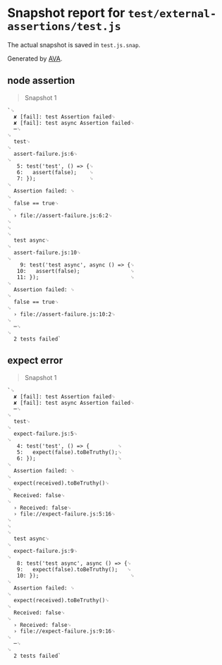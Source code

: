 # Snapshot report for `test/external-assertions/test.js`

The actual snapshot is saved in `test.js.snap`.

Generated by [AVA](https://avajs.dev).

## node assertion

> Snapshot 1

    `␊
      ✘ [fail]: test Assertion failed␊
      ✘ [fail]: test async Assertion failed␊
      ─␊
    ␊
      test␊
    ␊
      assert-failure.js:6␊
    ␊
       5: test('test', () => {␊
       6:   assert(false);    ␊
       7: });                 ␊
    ␊
      Assertion failed: ␊
    ␊
      false == true␊
    ␊
      › file://assert-failure.js:6:2␊
    ␊
    ␊
    ␊
      test async␊
    ␊
      assert-failure.js:10␊
    ␊
        9: test('test async', async () => {␊
       10:   assert(false);                ␊
       11: });                             ␊
    ␊
      Assertion failed: ␊
    ␊
      false == true␊
    ␊
      › file://assert-failure.js:10:2␊
    ␊
      ─␊
    ␊
      2 tests failed`

## expect error

> Snapshot 1

    `␊
      ✘ [fail]: test Assertion failed␊
      ✘ [fail]: test async Assertion failed␊
      ─␊
    ␊
      test␊
    ␊
      expect-failure.js:5␊
    ␊
       4: test('test', () => {         ␊
       5:   expect(false).toBeTruthy();␊
       6: });                          ␊
    ␊
      Assertion failed: ␊
    ␊
      expect(received).toBeTruthy()␊
    ␊
      Received: false␊
    ␊
      › Received: false␊
      › file://expect-failure.js:5:16␊
    ␊
    ␊
    ␊
      test async␊
    ␊
      expect-failure.js:9␊
    ␊
       8: test('test async', async () => {␊
       9:   expect(false).toBeTruthy();   ␊
       10: });                             ␊
    ␊
      Assertion failed: ␊
    ␊
      expect(received).toBeTruthy()␊
    ␊
      Received: false␊
    ␊
      › Received: false␊
      › file://expect-failure.js:9:16␊
    ␊
      ─␊
    ␊
      2 tests failed`
